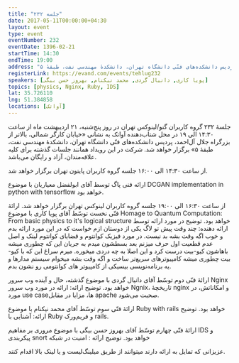 ```yaml
---
title: "جلسه ۲۳۲"
date: 2017-05-11T00:00:00+04:30
layout: event
type: event
eventNumber: 232
eventDate: 1396-02-21
startTime: 14:30
endTime: 19:00
address: "خیابان کارگر شمالی، بالاتر از بزرگراه جلال آل‌احمد، پردیس دانشکده‌های فنّی دانشگاه تهران، دانشکدهٔ مهندسی نفت، طبقهٔ ۵"
registerLink: https://evand.com/events/tehlug232
speakers: [پویا کاری, دانیال گردی, محمد نیکنام, بهروز حسن بیگی]
topics: [physics, Nginx, Ruby, IDS]
lat: 35.726110
lng: 51.384858
locations: [آواتک]
---
```

جلسهٔ ۲۳۲ گروه کاربران گنو/لینوکس تهران در روز پنج‌شنبه، ۲۱ اردیبهشت ماه از ساعت ۱۴:۳۰ الی ۱۹ در محل شتاب‌دهنده آواتک به نشانی «خیابان کارگر شمالی، بالاتر از بزرگراه جلال آل‌احمد، پردیس دانشکده‌های فنّی دانشگاه تهران، دانشکدهٔ مهندسی نفت، طبقهٔ ۵» برگزار خواهد شد. شرکت در این رویداد همانند جلسات گذشته برای کلیه علاقه‌مندان، آزاد و رایگان می‌باشد.

از ساعت ۱۴:۳۰ الی ۱۶:۰۰ جلسه گروه کاربران پایتون تهران برگزار خواهد شد.

ارائه فنی پاگ توسط آقای ابولفضل معیاریان با موضوع DCGAN implementation in python with tensorflow خواهد بود.

از ساعت ۱۶:۳۰ الی ۱۹:۰۰ جلسه گروه کاربران لینوکس تهران برگزار خواهد شد.
ارائهٔ فنّی نخست توسّط آقای پویا کاری با موضوع Homage to Quantum Computation: From basic physics to it's logical structure خواهد بود.
توضیح در مورد ارائه توسط ارائه دهنده: چند وقت پیش تو لاگ یکی از دوستان ازم خواست که در این مورد ارائه بدم و خوب اگه وقت بشه بد نیست. در مورد فیزیک کوانتوم و قضایای کوانتوم لینک و اصل عدم قطعیت اول حرف میزنم بعد بسطشون میدم به جریان این که چطوری میشه باهاشون کیو-بیت درست کرد و این اصلا به چه دردی میخوره. میرم سراغ این که با کیو-بیت چطوری میشه کامپیوترهای سریع‌تر ساخت و اگه وقت بشه میخوام سیستم مدارها و یه برنامه‌نویسی بیسیکی از کامپیوتر های کوانتومی رو نشون بدم.

ارائهٔ فنّی دوم توسّط آقای دانیال گردی با موضوع گذشته، حال و آینده وب سرور Nginx خواهد بود.
توضیح ارائه: ارائه در مورد وب سرور Ngnix، تاریخچهٔ nginx و امکاناتش، در مورد use caseها، مزایا در مقابل apache صحبت می‌شود.

ارائهٔ فنّی سوم توسّط آقای محمد نیکنام با موضوع Ruby with rails خواهد بود.
توضیح ارائه: آشنایی با Ruby و فریم‌ورک rails.

ارائهٔ فنّی چهارم توسّط آقای بهروز حسن بیگی با موضوع مروری بر مفاهیم IDS و پیکربندی snort خواهد بود.
توضیح ارائه : امنیت در شبکه

عزیزانی که تمایل به ارائه دارند میتوانند از طریق میلینگ‌لیست و یا لینک بالا اقدام کنند.

